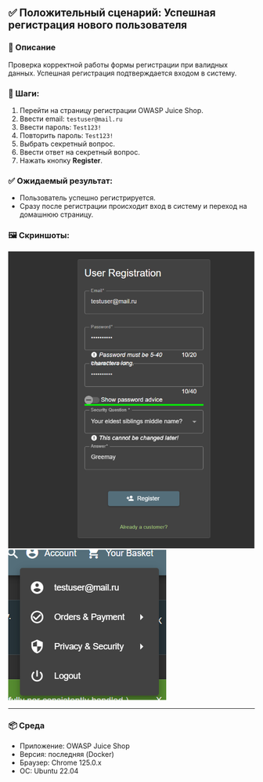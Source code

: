 ## ✅ Положительный сценарий: Успешная регистрация нового пользователя

### 📌 Описание
Проверка корректной работы формы регистрации при валидных данных. Успешная регистрация подтверждается входом в систему.

### 📍 Шаги:
1. Перейти на страницу регистрации OWASP Juice Shop.
2. Ввести email: `testuser@mail.ru`
3. Ввести пароль: `Test123!`
4. Повторить пароль: `Test123!`
5. Выбрать секретный вопрос.
6. Ввести ответ на секретный вопрос.
7. Нажать кнопку **Register**.

### ✅ Ожидаемый результат:
- Пользователь успешно регистрируется.
- Сразу после регистрации происходит вход в систему и переход на домашнюю страницу.

### 🖼️ Скриншоты:
![Форма регистрации](../images/registration_success_form.png)
![Успешный вход](../images/registration_success_dashboard.png)

---

### 📦 Среда
- Приложение: OWASP Juice Shop
- Версия: последняя (Docker)
- Браузер: Chrome 125.0.x
- ОС: Ubuntu 22.04

